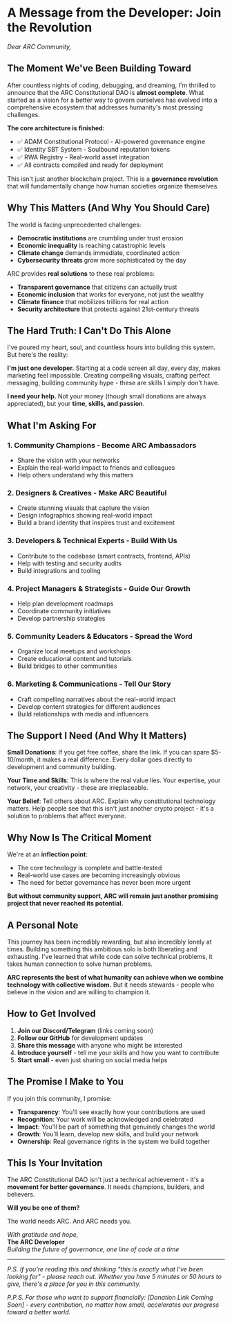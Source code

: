 # A Message from the Developer: Join the Revolution

*Dear ARC Community,*

## The Moment We've Been Building Toward

After countless nights of coding, debugging, and dreaming, I'm thrilled to announce that the ARC Constitutional DAO is **almost complete**. What started as a vision for a better way to govern ourselves has evolved into a comprehensive ecosystem that addresses humanity's most pressing challenges.

**The core architecture is finished:**
- ✅ ADAM Constitutional Protocol - AI-powered governance engine
- ✅ Identity SBT System - Soulbound reputation tokens
- ✅ RWA Registry - Real-world asset integration
- ✅ All contracts compiled and ready for deployment

This isn't just another blockchain project. This is a **governance revolution** that will fundamentally change how human societies organize themselves.

## Why This Matters (And Why You Should Care)

The world is facing unprecedented challenges:
- **Democratic institutions** are crumbling under trust erosion
- **Economic inequality** is reaching catastrophic levels
- **Climate change** demands immediate, coordinated action
- **Cybersecurity threats** grow more sophisticated by the day

ARC provides **real solutions** to these real problems:
- **Transparent governance** that citizens can actually trust
- **Economic inclusion** that works for everyone, not just the wealthy
- **Climate finance** that mobilizes trillions for real action
- **Security architecture** that protects against 21st-century threats

## The Hard Truth: I Can't Do This Alone

I've poured my heart, soul, and countless hours into building this system. But here's the reality:

**I'm just one developer.** Starting at a code screen all day, every day, makes marketing feel impossible. Creating compelling visuals, crafting perfect messaging, building community hype - these are skills I simply don't have.

**I need your help.** Not your money (though small donations are always appreciated), but your **time, skills, and passion**.

## What I'm Asking For

### 1. **Community Champions** - Become ARC Ambassadors
- Share the vision with your networks
- Explain the real-world impact to friends and colleagues
- Help others understand why this matters

### 2. **Designers & Creatives** - Make ARC Beautiful
- Create stunning visuals that capture the vision
- Design infographics showing real-world impact
- Build a brand identity that inspires trust and excitement

### 3. **Developers & Technical Experts** - Build With Us
- Contribute to the codebase (smart contracts, frontend, APIs)
- Help with testing and security audits
- Build integrations and tooling

### 4. **Project Managers & Strategists** - Guide Our Growth
- Help plan development roadmaps
- Coordinate community initiatives
- Develop partnership strategies

### 5. **Community Leaders & Educators** - Spread the Word
- Organize local meetups and workshops
- Create educational content and tutorials
- Build bridges to other communities

### 6. **Marketing & Communications** - Tell Our Story
- Craft compelling narratives about the real-world impact
- Develop content strategies for different audiences
- Build relationships with media and influencers

## The Support I Need (And Why It Matters)

**Small Donations**: If you get free coffee, share the link. If you can spare $5-10/month, it makes a real difference. Every dollar goes directly to development and community building.

**Your Time and Skills**: This is where the real value lies. Your expertise, your network, your creativity - these are irreplaceable.

**Your Belief**: Tell others about ARC. Explain why constitutional technology matters. Help people see that this isn't just another crypto project - it's a solution to problems that affect everyone.

## Why Now Is The Critical Moment

We're at an **inflection point**:
- The core technology is complete and battle-tested
- Real-world use cases are becoming increasingly obvious
- The need for better governance has never been more urgent

**But without community support, ARC will remain just another promising project that never reached its potential.**

## A Personal Note

This journey has been incredibly rewarding, but also incredibly lonely at times. Building something this ambitious solo is both liberating and exhausting. I've learned that while code can solve technical problems, it takes human connection to solve human problems.

**ARC represents the best of what humanity can achieve when we combine technology with collective wisdom.** But it needs stewards - people who believe in the vision and are willing to champion it.

## How to Get Involved

1. **Join our Discord/Telegram** (links coming soon)
2. **Follow our GitHub** for development updates
3. **Share this message** with anyone who might be interested
4. **Introduce yourself** - tell me your skills and how you want to contribute
5. **Start small** - even just sharing on social media helps

## The Promise I Make to You

If you join this community, I promise:
- **Transparency**: You'll see exactly how your contributions are used
- **Recognition**: Your work will be acknowledged and celebrated
- **Impact**: You'll be part of something that genuinely changes the world
- **Growth**: You'll learn, develop new skills, and build your network
- **Ownership**: Real governance rights in the system we build together

## This Is Your Invitation

The ARC Constitutional DAO isn't just a technical achievement - it's a **movement for better governance**. It needs champions, builders, and believers.

**Will you be one of them?**

The world needs ARC. And ARC needs you.

*With gratitude and hope,*  
**The ARC Developer**  
*Building the future of governance, one line of code at a time*

---

*P.S. If you're reading this and thinking "this is exactly what I've been looking for" - please reach out. Whether you have 5 minutes or 50 hours to give, there's a place for you in this community.*

*P.P.S. For those who want to support financially: [Donation Link Coming Soon] - every contribution, no matter how small, accelerates our progress toward a better world.*

